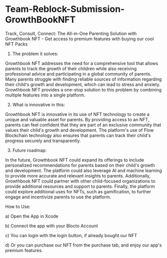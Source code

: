 # Team-Reblock-Submission-GrowthBookNFT
Track, Consult, Connect: The All-in-One Parenting Solution with Growthbook NFT - Get access to premium features with buying our cool NFT Packs


1. The problem it solves: 

Growthbook NFT addresses the need for a comprehensive tool that allows parents to track the growth of their children while also receiving professional advice and participating in a global community of parents. Many parents struggle with finding reliable sources of information regarding their child's growth and development, which can lead to stress and anxiety. Growthbook NFT provides a one-stop solution to this problem by combining multiple features into a single platform.

2. What is innovative in this:

Growthbook NFT is innovative in its use of NFT technology to create a unique and valuable asset for parents. By providing access to an NFT, parents can feel confident that they are part of an exclusive community that values their child's growth and development. The platform's use of Flow Blockchain technology also ensures that parents can track their child's progress securely and transparently.

3. Future roadmap: 

In the future, Growthbook NFT could expand its offerings to include personalized recommendations for parents based on their child's growth and development. The platform could also leverage AI and machine learning to provide more accurate and relevant insights to parents. Additionally, Growthbook NFT could partner with other child-focused organizations to provide additional resources and support to parents. Finally, the platform could explore additional uses for NFTs, such as gamification, to further engage and incentivize parents to use the platform.


How to Use:

a) Open the App in Xcode

b) Connect the app with your Blocto Account

c) You can login with the login button, if already bought our NFT

d) Or you can purchase our NFT from the purchase tab, and enjoy our app's premium features.
